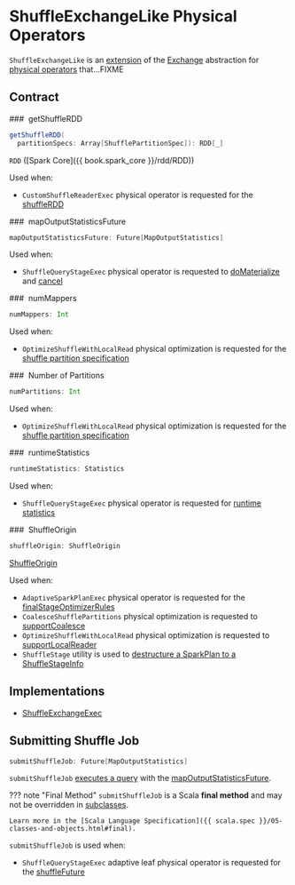 # ShuffleExchangeLike Physical Operators

`ShuffleExchangeLike` is an [extension](#contract) of the [Exchange](Exchange.md) abstraction for [physical operators](#implementations) that...FIXME

## Contract

### <span id="getShuffleRDD"> getShuffleRDD

```scala
getShuffleRDD(
  partitionSpecs: Array[ShufflePartitionSpec]): RDD[_]
```

`RDD` ([Spark Core]({{ book.spark_core }}/rdd/RDD))

Used when:

* `CustomShuffleReaderExec` physical operator is requested for the [shuffleRDD](CustomShuffleReaderExec.md#shuffleRDD)

### <span id="mapOutputStatisticsFuture"> mapOutputStatisticsFuture

```scala
mapOutputStatisticsFuture: Future[MapOutputStatistics]
```

Used when:

* `ShuffleQueryStageExec` physical operator is requested to [doMaterialize](../adaptive-query-execution/ShuffleQueryStageExec.md#doMaterialize) and [cancel](../adaptive-query-execution/ShuffleQueryStageExec.md#cancel)

### <span id="numMappers"> numMappers

```scala
numMappers: Int
```

Used when:

* `OptimizeShuffleWithLocalRead` physical optimization is requested for the [shuffle partition specification](../adaptive-query-execution/OptimizeShuffleWithLocalRead.md#getPartitionSpecs)

### <span id="numPartitions"> Number of Partitions

```scala
numPartitions: Int
```

Used when:

* `OptimizeShuffleWithLocalRead` physical optimization is requested for the [shuffle partition specification](../adaptive-query-execution/OptimizeShuffleWithLocalRead.md#getPartitionSpecs)

### <span id="runtimeStatistics"> runtimeStatistics

```scala
runtimeStatistics: Statistics
```

Used when:

* `ShuffleQueryStageExec` physical operator is requested for [runtime statistics](../adaptive-query-execution/ShuffleQueryStageExec.md)

### <span id="shuffleOrigin"> ShuffleOrigin

```scala
shuffleOrigin: ShuffleOrigin
```

[ShuffleOrigin](ShuffleOrigin.md)

Used when:

* `AdaptiveSparkPlanExec` physical operator is requested for the [finalStageOptimizerRules](../adaptive-query-execution/AdaptiveSparkPlanExec.md#finalStageOptimizerRules)
* `CoalesceShufflePartitions` physical optimization is requested to [supportCoalesce](../adaptive-query-execution/CoalesceShufflePartitions.md#supportCoalesce)
* `OptimizeShuffleWithLocalRead` physical optimization is requested to [supportLocalReader](../adaptive-query-execution/OptimizeShuffleWithLocalRead.md#supportLocalReader)
* `ShuffleStage` utility is used to [destructure a SparkPlan to a ShuffleStageInfo](../adaptive-query-execution/ShuffleStage.md#supportLocalReader)

## Implementations

* [ShuffleExchangeExec](ShuffleExchangeExec.md)

## <span id="submitShuffleJob"> Submitting Shuffle Job

```scala
submitShuffleJob: Future[MapOutputStatistics]
```

`submitShuffleJob` [executes a query](SparkPlan.md#executeQuery) with the [mapOutputStatisticsFuture](#mapOutputStatisticsFuture).

??? note "Final Method"
    `submitShuffleJob` is a Scala **final method** and may not be overridden in [subclasses](#implementations).

    Learn more in the [Scala Language Specification]({{ scala.spec }}/05-classes-and-objects.html#final).

`submitShuffleJob` is used when:

* `ShuffleQueryStageExec` adaptive leaf physical operator is requested for the [shuffleFuture](../adaptive-query-execution/ShuffleQueryStageExec.md#shuffleFuture)